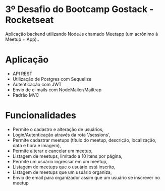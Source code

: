 # 3º Desafio do Bootcamp Gostack - Rocketseat

Aplicação backend utilizando NodeJs chamado Meetapp (um acrônimo à Meetup + App)..

# Aplicação
- API REST
- Utilização de Postgres com Sequelize
- Autenticação com JWT
- Envio de e-mails com NodeMailer/Mailtrap
- Padrão MVC

# Funcionalidades
- Permite o cadastro e alteração de usuários,
- Login/Autenticação através da rota '/sessions',
- Permite cadastrar meetups (título do meetup, descrição, localização, data e hora e imagem),
- Permite alterar e cancelar um meetup,
- Listagem de meetups, limitado a 10 itens por página,
- Permite um usuário ingressar em um meetup,
- Listagem de meetups que o usuário está inscrito,
- Listagem de meetups que um usuário organiza,
- Envio de email para organizador assim que um usuário se inscrever no meetup







